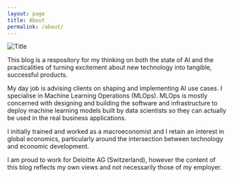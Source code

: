 ```yaml
---
layout: page
title: About
permalink: /about/
---
```


![Title](/impromptu/assets/me-tanzania-bw.jpg)

This blog is a respository for my thinking on both the state of AI and the practicalities of turning excitement about new technology into tangible, successful products.

My day job is advising clients on shaping and implementing AI use cases. I specialise in Machine Learning Operations (MLOps). MLOps is mostly concerned with designing and building the software and infrastructure to deploy machine learning models built by data scientists so they can actually be used in the real business applications.

I initially trained and worked as a macroeconomist and I retain an interest in global economics, particularly around the intersection between technology and economic development.

I am proud to work for Deloitte AG (Switzerland), however the content of this blog reflects my own views and not necessarily those of my employer.


